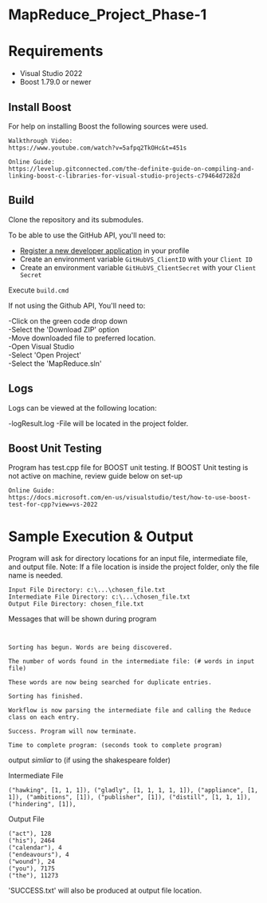 # MapReduce_Project_Phase-1
# Requirements

  * Visual Studio 2022
  * Boost 1.79.0 or newer

## Install Boost

For help on installing Boost the following sources were used. 

```
Walkthrough Video:
https://www.youtube.com/watch?v=5afpq2TkOHc&t=451s

Online Guide:
https://levelup.gitconnected.com/the-definite-guide-on-compiling-and-linking-boost-c-libraries-for-visual-studio-projects-c79464d7282d

```


## Build

Clone the repository and its submodules.

To be able to use the GitHub API, you'll need to:

- [Register a new developer application](https://github.com/settings/developers) in your profile
- Create an environment variable `GitHubVS_ClientID` with your `Client ID`
- Create an environment variable `GitHubVS_ClientSecret` with your `Client Secret`

Execute `build.cmd`

If not using the Github API, You'll need to:

-Click on the green code drop down
<br>
-Select the 'Download ZIP' option
<br>
-Move downloaded file to preferred location.
<br>
-Open Visual Studio
<br>
-Select 'Open Project'
<br>
-Select the 'MapReduce.sln'
<br>

## Logs
Logs can be viewed at the following location:

-logResult.log
-File will be located in the project folder.

## Boost Unit Testing
Program has test.cpp file for BOOST unit testing. 
If BOOST Unit testing is not active on machine, review guide below on set-up

```
Online Guide:
https://docs.microsoft.com/en-us/visualstudio/test/how-to-use-boost-test-for-cpp?view=vs-2022

```


# Sample Execution & Output

Program will ask for directory locations for an input file, intermediate file, and output file. 
Note: If a file location is inside the project folder, only the file name is needed. 

```
Input File Directory: c:\...\chosen_file.txt
Intermediate File Directory: c:\...\chosen_file.txt 
Output File Directory: chosen_file.txt

```

Messages that will be shown during program
```


Sorting has begun. Words are being discovered.

The number of words found in the intermediate file: (# words in input file)

These words are now being searched for duplicate entries.

Sorting has finished.

Workflow is now parsing the intermediate file and calling the Reduce class on each entry.

Success. Program will now terminate.

Time to complete program: (seconds took to complete program)

```

output *simliar* to (if using the shakespeare folder)

Intermediate File
```
("hawking", [1, 1, 1]), ("gladly", [1, 1, 1, 1, 1]), ("appliance", [1, 1]), ("ambitions", [1]), ("publisher", [1]), ("distill", [1, 1, 1]), ("hindering", [1]), 
```

Output File

```
("act"), 128
("his"), 2464
("calendar"), 4
("endeavours"), 4
("wound"), 24
("you"), 7175
("the"), 11273
```
'SUCCESS.txt' will also be produced at output file location.
